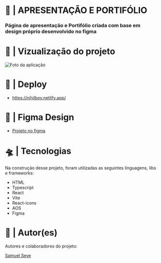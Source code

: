 <h1>🚀 | APRESENTAÇÃO E PORTIFÓLIO</h1>
<h3>
  Página de apresentação e Portifólio criada com base em design próprio desenvolvido no
  figma
</h3>

<h1>🔎 | Vizualização do projeto</h1>
<img src="https://i.imgur.com/nM5e4M1.png" alt="Foto da aplicação" />

<h1>👾 | Deploy</h1>
<ul>
  <li>
    <a href="https://nihilboy.netlify.app/"
      >https://nihilboy.netlify.app/</a
    >
  </li>
</ul>

<h1>💅 | Figma Design</h1>
<ul>
  <li>
    <a
      href="https://www.figma.com/file/8U3lFtiEDeqxQ0aTzlwwLA/Meu-portif%C3%B3lio"
      >Projeto no figma</a
    >
  </li>
</ul>

<h1>🛸 | Tecnologias</h1>
<p>
  Na construção desse projeto, foram utilizadas as seguintes linguagens, libs e
  frameworks:
</p>
<ul>
  <li>HTML</li>
  <li>Typescript</li>
  <li>React</li>
  <li>Vite</li>
  <li>React-icons</li>
  <li>AOS</li>
  <li>Figma</li>
</ul>

<h1>👥 | Autor(es)</h1>
<p>Autores e colaboradores do projeto:</p>
<a href="https://github.com/nihilboy1">Samuel Seve</a>
